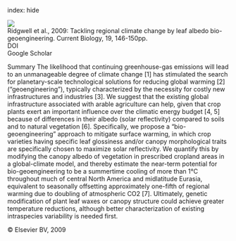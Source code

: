 index: hide

<div class="Citation">
    <div class="Citation-thumb CitationThumb-linked"  data-href="https://doi.org/10.1016/j.cub.2008.12.025">
      <img src="https://static.claimspace.cloud/climate-study-static/refs/thumbs/7/Ridgwell_et_al_2009-thumb.png" />
    </div>

  <div class="Citation-body">
    <div class="Citation-text">Ridgwell et al., 2009: Tackling regional climate change by leaf albedo bio-geoengineering. <span class="Article-journal">Current Biology, </span><span class="Article-volume">19, </span>146-150pp.</div>
    <div class="Citation-links">
      <div class="CitationLink" data-href="https://doi.org/10.1016/j.cub.2008.12.025">
        <div class="CitationLink-icon CitationLink-Doi"></div>
        <div class="CitationLink-text">DOI</div>
      </div>
      <div class="CitationLink" data-href="https://scholar.google.com/scholar?q=10.1016/j.cub.2008.12.025">
        <div class="CitationLink-icon CitationLink-Scholar"></div>
        <div class="CitationLink-text">Google Scholar</div>
      </div>
    </div>
  </div>
</div>

Summary                                   The likelihood that continuing greenhouse-gas emissions will lead to an unmanageable degree of climate change [1] has stimulated the search for planetary-scale technological solutions for reducing global warming [2] (“geoengineering”), typically characterized by the necessity for costly new infrastructures and industries [3]. We suggest that the existing global infrastructure associated with arable agriculture can help, given that crop plants exert an important influence over the climatic energy budget [4, 5] because of differences in their albedo (solar reflectivity) compared to soils and to natural vegetation [6]. Specifically, we propose a “bio-geoengineering” approach to mitigate surface warming, in which crop varieties having specific leaf glossiness and/or canopy morphological traits are specifically chosen to maximize solar reflectivity. We quantify this by modifying the canopy albedo of vegetation in prescribed cropland areas in a global-climate model, and thereby estimate the near-term potential for bio-geoengineering to be a summertime cooling of more than 1°C throughout much of central North America and midlatitude Eurasia, equivalent to seasonally offsetting approximately one-fifth of regional warming due to doubling of atmospheric CO2                       [7]. Ultimately, genetic modification of plant leaf waxes or canopy structure could achieve greater temperature reductions, although better characterization of existing intraspecies variability is needed first.

<div class="Citation-copy">
&copy; Elsevier BV, 2009
</div>